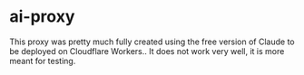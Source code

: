 # ai-proxy
This proxy was pretty much fully created using the free version of Claude to be deployed on Cloudflare Workers.. It does not work very well, it is more meant for testing.
